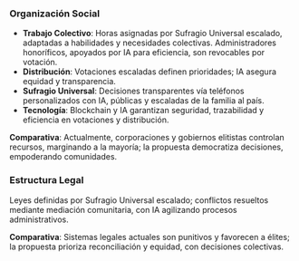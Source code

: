 ### Organización Social
- **Trabajo Colectivo**: Horas asignadas por Sufragio Universal escalado, adaptadas a habilidades y necesidades colectivas. Administradores honoríficos, apoyados por IA para eficiencia, son revocables por votación.
- **Distribución**: Votaciones escaladas definen prioridades; IA asegura equidad y transparencia.
- **Sufragio Universal**: Decisiones transparentes vía teléfonos personalizados con IA, públicas y escaladas de la familia al país.
- **Tecnología**: Blockchain y IA garantizan seguridad, trazabilidad y eficiencia en votaciones y distribución.

**Comparativa**: Actualmente, corporaciones y gobiernos elitistas controlan recursos, marginando a la mayoría; la propuesta democratiza decisiones, empoderando comunidades.

### Estructura Legal
Leyes definidas por Sufragio Universal escalado; conflictos resueltos mediante mediación comunitaria, con IA agilizando procesos administrativos.

**Comparativa**: Sistemas legales actuales son punitivos y favorecen a élites; la propuesta prioriza reconciliación y equidad, con decisiones colectivas.
